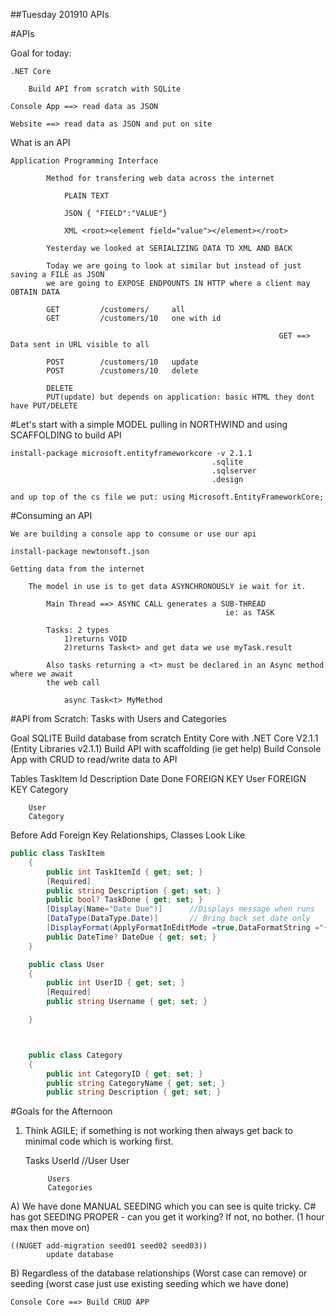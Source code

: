 ##Tuesday 201910 APIs

#APIs

Goal for today:
	
	.NET Core

		Build API from scratch with SQLite

	Console App ==> read data as JSON

	Website ==> read data as JSON and put on site

What is an API
	
	Application Programming Interface

			Method for transfering web data across the internet

				PLAIN TEXT

				JSON { "FIELD":"VALUE"}

				XML <root><element field="value"></element></root>

			Yesterday we looked at SERIALIZING DATA TO XML AND BACK

			Today we are going to look at similar but instead of just saving a FILE as JSON
			we are going to EXPOSE ENDPOUNTS IN HTTP where a client may OBTAIN DATA

			GET 		/customers/ 	all
			GET 		/customers/10 	one with id

																GET ==> Data sent in URL visible to all

 			POST 		/customers/10 	update
 			POST 		/customers/10 	delete

 			DELETE
 			PUT(update) but depends on application: basic HTML they dont have PUT/DELETE

#Let's start with a simple MODEL pulling in NORTHWIND and using SCAFFOLDING to build API

	install-package microsoft.entityframeworkcore -v 2.1.1
												 .sqlite
												 .sqlserver
												 .design

 	and up top of the cs file we put: using Microsoft.EntityFrameworkCore;


#Consuming an API

	We are building a console app to consume or use our api

	install-package newtonsoft.json

	Getting data from the internet

		The model in use is to get data ASYNCHRONOUSLY ie wait for it.

			Main Thread ==> ASYNC CALL generates a SUB-THREAD
													ie: as TASK

			Tasks: 2 types
				1)returns VOID
				2)returns Task<t> and get data we use myTask.result

			Also tasks returning a <t> must be declared in an Async method where we await 
			the web call

				async Task<t> MyMethod


#API from Scratch: Tasks with Users and Categories

Goal 
		SQLITE
		Build database from scratch
		Entity Core with .NET Core V2.1.1 (Entity Libraries v2.1.1)
		Build API with scaffolding (ie get help)
		Build Console App with CRUD to read/write data to API

Tables
		TaskItem
			Id 
			Description
			Date
			Done
			FOREIGN KEY User
			FOREIGN KEY Category

		User
		Category

Before Add Foreign Key Relationships, Classes Look Like

```cs
public class TaskItem
    {
        public int TaskItemId { get; set; }
        [Required]
        public string Description { get; set; }
        public bool? TaskDone { get; set; }
        [Display(Name="Date Due")]      //Displays message when runs
        [DataType(DataType.Date)]       // Bring back set date only 
        [DisplayFormat(ApplyFormatInEditMode =true,DataFormatString ="{0:dd/MM/yyyy}")]
        public DateTime? DateDue { get; set; }
    }

    public class User
    {
        public int UserID { get; set; }
        [Required]
        public string Username { get; set; }

    }



    public class Category
    {
        public int CategoryID { get; set; }
        public string CategoryName { get; set; }
        public string Description { get; set; }

```

#Goals for the Afternoon

1) Think AGILE; if something is not working then always get back to minimal code which is working first.

	Tasks
		UserId
		//User User

			Users
			Categories

A) We have done MANUAL SEEDING which you can see is quite tricky. 
	C# has got SEEDING PROPER - can you get it working? If not, no bother.
			(1 hour max then move on)

	((NUGET add-migration seed01 seed02 seed03))
			update database

B) Regardless of the database relationships (Worst case can remove) or seeding (worst case just use existing seeding which we have done)

	Console Core ==> Build CRUD APP
